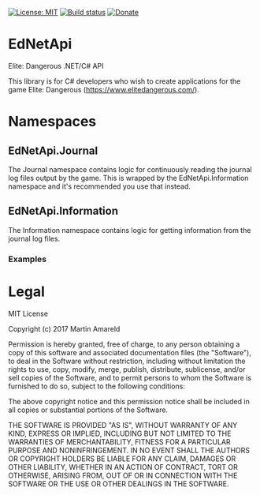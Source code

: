 [![License: MIT](https://img.shields.io/badge/License-MIT-yellow.svg)](https://opensource.org/licenses/MIT) [![Build status](https://ci.appveyor.com/api/projects/status/0v7befd1pjlbeiw7?svg=true)](https://ci.appveyor.com/project/mbedatpro/ednetapi) [![Donate](https://img.shields.io/badge/Donate-PayPal-green.svg)](https://www.paypal.com/cgi-bin/webscr?cmd=_s-xclick&hosted_button_id=U7R8ZABUHMFRW)

# EdNetApi
Elite: Dangerous .NET/C# API

This library is for C# developers who wish to create applications for the game Elite: Dangerous (https://www.elitedangerous.com/).

# Namespaces

## EdNetApi.Journal

The Journal namespace contains logic for continuously reading the journal log files output by the game. This is wrapped by the EdNetApi.Information namespace and it's recommended you use that instead.

## EdNetApi.Information

The Information namespace contains logic for getting information from the journal log files.

### Examples

# Legal

MIT License

Copyright (c) 2017 Martin Amareld

Permission is hereby granted, free of charge, to any person obtaining a copy
of this software and associated documentation files (the "Software"), to deal
in the Software without restriction, including without limitation the rights
to use, copy, modify, merge, publish, distribute, sublicense, and/or sell
copies of the Software, and to permit persons to whom the Software is
furnished to do so, subject to the following conditions:

The above copyright notice and this permission notice shall be included in all
copies or substantial portions of the Software.

THE SOFTWARE IS PROVIDED "AS IS", WITHOUT WARRANTY OF ANY KIND, EXPRESS OR
IMPLIED, INCLUDING BUT NOT LIMITED TO THE WARRANTIES OF MERCHANTABILITY,
FITNESS FOR A PARTICULAR PURPOSE AND NONINFRINGEMENT. IN NO EVENT SHALL THE
AUTHORS OR COPYRIGHT HOLDERS BE LIABLE FOR ANY CLAIM, DAMAGES OR OTHER
LIABILITY, WHETHER IN AN ACTION OF CONTRACT, TORT OR OTHERWISE, ARISING FROM,
OUT OF OR IN CONNECTION WITH THE SOFTWARE OR THE USE OR OTHER DEALINGS IN THE
SOFTWARE.
